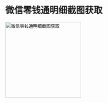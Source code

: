 # 微信零钱通明细截图获取

<img src="https://z3.ax1x.com/2021/09/29/453Q4P.gif" title="" alt="微信零钱通明细截图获取" width="240">
